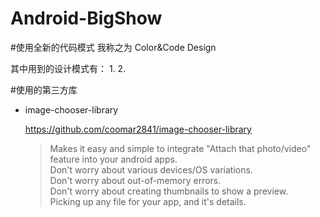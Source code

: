 # Android-BigShow

#使用全新的代码模式
我称之为 Color&Code Design

其中用到的设计模式有：
1. 
2. 



#使用的第三方库
+ image-chooser-library

  https://github.com/coomar2841/image-chooser-library

  >Makes it easy and simple to integrate "Attach that photo/video" feature into your android apps.  
  >Don't worry about various devices/OS variations.  
  >Don't worry about out-of-memory errors.  
  >Don't worry about creating thumbnails to show a preview.  
  >Picking up any file for your app, and it's details.  

